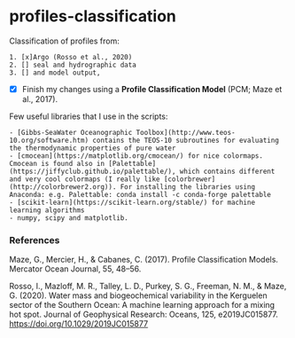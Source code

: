 # profiles-classification

Classification of profiles from:

    1. [x]Argo (Rosso et al., 2020)
    2. [] seal and hydrographic data 
    3. [] and model output, 
- [x] Finish my changes
using a **Profile Classification Model** (PCM; Maze et al., 2017).

Few useful libraries that I use in the scripts:

    - [Gibbs-SeaWater Oceanographic Toolbox](http://www.teos-10.org/software.htm) contains the TEOS-10 subroutines for evaluating the thermodynamic properties of pure water
    - [cmocean](https://matplotlib.org/cmocean/) for nice colormaps. Cmocean is found also in [Palettable](https://jiffyclub.github.io/palettable/), which contains different and very cool colormaps (I really like [colorbrewer](http://colorbrewer2.org)). For installing the libraries using Anaconda: e.g. Palettable: conda install -c conda-forge palettable
    - [scikit-learn](https://scikit-learn.org/stable/) for machine learning algorithms
    - numpy, scipy and matplotlib.
    

### References
Maze, G., Mercier, H., & Cabanes, C. (2017). Profile Classification Models. Mercator Ocean Journal, 55, 48–56.

Rosso, I., Mazloff, M. R., Talley, L. D., Purkey, S. G., Freeman, N. M., & Maze, G. (2020). Water mass and biogeochemical variability in the Kerguelen sector of the Southern Ocean: A machine learning approach for a mixing hot spot. Journal of Geophysical Research: Oceans, 125, e2019JC015877. https://doi.org/10.1029/2019JC015877
